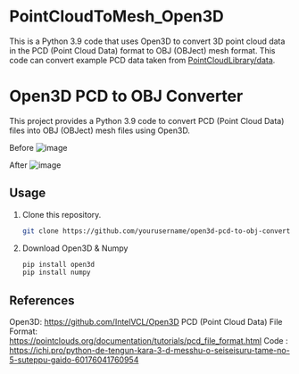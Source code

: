 # PointCloudToMesh_Open3D
 This is a Python 3.9 code that uses Open3D to convert 3D point cloud data in the PCD (Point Cloud Data) format to OBJ (OBJect) mesh format. This code can convert example PCD data taken from [PointCloudLibrary/data](https://github.com/PointCloudLibrary/data/blob/master/tutorials/ism_test_cat.pcd).

# Open3D PCD to OBJ Converter

This project provides a Python 3.9 code to convert PCD (Point Cloud Data) files into OBJ (OBJect) mesh files using Open3D.

Before
![image](https://github.com/J2on/PointCloudToMesh_Open3D/assets/63008127/fe718881-a451-4b21-b6a6-d037e4e6acf9)

After
![image](https://github.com/J2on/PointCloudToMesh_Open3D/assets/63008127/15a1b171-8809-4547-aecb-0987de00683b)


## Usage

1. Clone this repository.

   ```bash
   git clone https://github.com/yourusername/open3d-pcd-to-obj-converter.git

2. Download Open3D & Numpy

   ```bash
   pip install open3d
   pip install numpy


## References
Open3D: https://github.com/IntelVCL/Open3D
PCD (Point Cloud Data) File Format: https://pointclouds.org/documentation/tutorials/pcd_file_format.html
Code : https://ichi.pro/python-de-tengun-kara-3-d-messhu-o-seiseisuru-tame-no-5-suteppu-gaido-60176041760954


